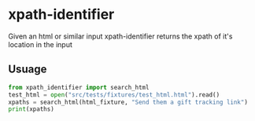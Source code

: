 # xpath-identifier
Given an html or similar input xpath-identifier returns the xpath of it's location in the input

## Usuage
```python
from xpath_identifier import search_html
test_html = open("src/tests/fixtures/test_html.html").read()
xpaths = search_html(html_fixture, "Send them a gift tracking link")
print(xpaths)
```
